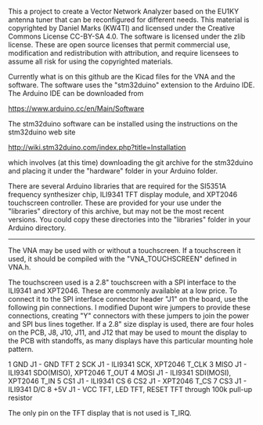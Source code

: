 This a project to create a Vector Network Analyzer based on the EU1KY antenna tuner that can be reconfigured for different needs.  This material is copyrighted by Daniel Marks (KW4TI) and licensed under the Creative Commons License CC-BY-SA 4.0.  The software is licensed under the zlib license.  These are open source licenses that permit commercial use, modification and redistribution with attribution, and require licensees to assume all risk for using the copyrighted materials.

Currently what is on this github are the Kicad files for the VNA and the software.  The software uses the "stm32duino" extension to the Arduino IDE.  The Arduino IDE can be downloaded from

https://www.arduino.cc/en/Main/Software

The stm32duino software can be installed using the instructions on the stm32duino web site

http://wiki.stm32duino.com/index.php?title=Installation

which involves (at this time) downloading the git archive for the stm32duino and placing it under the "hardware" folder in your Arduino folder.

There are several Arduino libraries that are required for the SI5351A frequency synthesizer chip, ILI9341 TFT display module, and XPT2046 touchscreen controller.  These are provided for your use under the "libraries" directory of this archive, but may not be the most recent versions.  You could copy these directories into the "libraries" folder in your Arduino directory.

---------------------------------

The VNA may be used with or without a touchscreen.  If a touchscreen it used, it should be compiled with the "VNA_TOUCHSCREEN" defined in VNA.h.

The touchscreen used is a 2.8" touchscreen with a SPI interface to the ILI9341 and XPT2046.  These are commonly available at a low price.  To connect it to the SPI interface connector header "J1" on the board, use the following pin connections.  I modified Dupont wire jumpers to provide these connections, creating "Y" connectors with these jumpers to join the power and SPI bus lines together.  If a 2.8" size display is used, there are four holes on the PCB, J8, J10, J11, and J12 that may be used to mount the display to the PCB with standoffs, as many displays have this particular mounting hole pattern.

1 GND J1  - GND TFT
2 SCK J1  - ILI9341 SCK,  XPT2046 T_CLK
3 MISO J1 - ILI9341 SDO(MISO),  XPT2046 T_OUT
4 MOSI J1 - ILI9341 SDI(MOSI),  XPT2046 T_IN
5 CS1 J1  - ILI9341 CS
6 CS2 J1  - XPT2046 T_CS
7 CS3 J1  - ILI9341 D/C
8 +5V J1  - VCC TFT, LED TFT, RESET TFT through 100k pull-up resistor

The only pin on the TFT display that is not used is T_IRQ.
